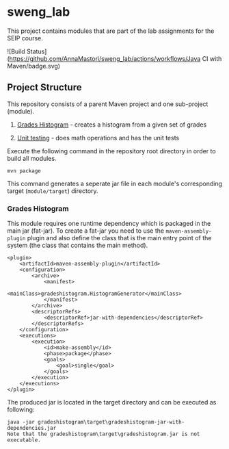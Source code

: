 # sweng_lab
This project contains modules that are part of the lab assignments for the SEIP course. 

![Build Status](https://github.com/AnnaMastori/sweng_lab/actions/workflows/Java CI with Maven/badge.svg)


## Project Structure
This repository consists of a parent Maven project and one sub-project (module).

1) [Grades Histogram](gradeshistogram) - creates a histogram from a given set of grades

2) [Unit testing](unittesting/README.md) - does math operations and has the unit tests

Execute the following command in the repository root directory in order to build all modules. 
```
mvn package
```
This command generates a seperate jar file in each module's corresponding target (```module/target```) directory.  

### Grades Histogram
This module requires one runtime dependency which is packaged in the main jar (fat-jar). To create a fat-jar you need to use the ```maven-assembly-plugin``` plugin and also define the class that is the main entry point of the system (the class that contains the main method). 
```
<plugin>
    <artifactId>maven-assembly-plugin</artifactId>
    <configuration>
        <archive>
            <manifest>
                <mainClass>gradeshistogram.HistogramGenerator</mainClass> 
            </manifest>
        </archive>
        <descriptorRefs>
            <descriptorRef>jar-with-dependencies</descriptorRef>
        </descriptorRefs>
    </configuration>
    <executions>
        <execution>
            <id>make-assembly</id>
            <phase>package</phase>
            <goals>
                <goal>single</goal>
            </goals>
        </execution>
    </executions>
</plugin>
```

The produced jar is located in the target directory and can be executed as following:
```
java -jar gradeshistogram\target\gradeshistogram-jar-with-dependencies.jar
Note that the gradeshistogram\target\gradeshistogram.jar is not executable. 
